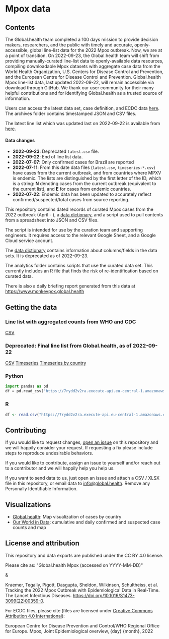 # Mpox data

## Contents

The Global.health team completed a 100 days mission to provide decision makers, researchers, and the public with timely and accurate, openly-accessible, global line-list data for the 2022 Mpox outbreak. Now, we are at a point of transition. On 2022-09-23, the Global.health team will shift from providing manually-curated line-list data to openly-available data resources, compiling downloadable Mpox datasets with aggregate case data from the World Health Organization, U.S. Centers for Disease Control and Prevention, and the European Centre for Disease Control and Prevention. Global.health Mpox line-list data, last updated 2022-09-22, will remain accessible via download through GitHub. We thank our user community for their many helpful contributions and for identifying Global.health as a trusted source of information.​

Users can access the latest data set, case definition, and ECDC data [here](https://7rydd2v2ra.execute-api.eu-central-1.amazonaws.com/web/). 
The archives folder contains timestamped JSON and CSV files.

The latest line list which was updated last on 2022-09-22 is available from [here](https://raw.githubusercontent.com/globaldothealth/monkeypox/946edb545947af7f5195459ce52bb71d098e240c/latest_deprecated.csv).

#### Data changes
* **2022-09-23**: Deprecated `latest.csv` file.
* **2022-09-22**: End of line list data. 
* **2022-07-07**: Only confirmed cases for Brazil are reported
* **2022-07-11**: From this date data files (`latest.csv`, `timeseries-*.csv`) have cases from the current outbreak, and from countries where MPXV is endemic. The lists are distinguished by the first letter of the ID, which is a string: **N** denoting cases from the current outbreak (equivalent to the current list), and **E** for cases from endemic countries.
* **2022-07-22**: Endemic data has been updated to accurately reflect confirmed/suspected/total cases from source reporting.

This repository contains dated records of curated Mpox cases from the 2022 outbreak (April - ), a [data dictionary](data_dictionary.yml), and a script used to pull contents from a spreadsheet into JSON and CSV files.

The script is intended for use by the curation team and supporting engineers. It requires access to the relevant Google Sheet, and a Google Cloud service account.

The [data dictionary](data_dictionary.yml) contains information about columns/fields in the data sets. It is deprecated as of 2022-09-23.

The analytics folder contains scripts that use the curated data set. This currently includes an R file that finds the risk of re-identification based on curated data.

There is also a daily briefing report generated from this data at https://www.monkeypox.global.health

## Getting the data

### Line list with aggregated counts from WHO and CDC
[CSV](https://7rydd2v2ra.execute-api.eu-central-1.amazonaws.com/web/url?folder=&file_name=latest.csv)  

### Deprecated: Final line list from Global.health, as of 2022-09-22
[CSV](https://raw.githubusercontent.com/globaldothealth/monkeypox/946edb545947af7f5195459ce52bb71d098e240c/latest_deprecated.csv)
[Timeseries](https://raw.githubusercontent.com/globaldothealth/monkeypox/946edb545947af7f5195459ce52bb71d098e240c/timeseries-confirmed-deprecated.csv)
[Timeseries by country](https://raw.githubusercontent.com/globaldothealth/monkeypox/946edb545947af7f5195459ce52bb71d098e240c/timeseries-country-confirmed-deprecated.csv)

### Python
```python
import pandas as pd
df = pd.read_csv("https://7rydd2v2ra.execute-api.eu-central-1.amazonaws.com/web/url?folder=&file_name=latest.csv")
```
### R
```r
df <- read.csv("https://7rydd2v2ra.execute-api.eu-central-1.amazonaws.com/web/url?folder=&file_name=latest.csv")
```

## Contributing

If you would like to request changes, [open an issue](https://github.com/globaldothealth/monkeypox/issues/new) on this repository and we will happily consider your request. 
If requesting a fix please include steps to reproduce undesirable behaviors.

If you would like to contribute, assign an issue to yourself and/or reach out to a contributor and we will happily help you help us.

If you want to send data to us, just open an issue and attach a CSV / XLSX file in this repository,
or email data to info@global.health. Remove any Personally Identifiable Information.

## Visualizations

* [Global.health](https://map.monkeypox.global.health/country): Map visualization of cases by country
* [Our World in Data](https://ourworldindata.org/monkeypox): cumulative and daily confirmed and suspected case counts and map

## License and attribution

This repository and data exports are published under the CC BY 4.0 license.

Please cite as: "Global.health Mpox (accessed on YYYY-MM-DD)" 

&

Kraemer, Tegally, Pigott, Dasgupta, Sheldon, Wilkinson, Schultheiss, et al. Tracking the 2022 Mpox Outbreak with Epidemiological Data in Real-Time. The Lancet Infectious Diseases. https://doi.org/10.1016/S1473-3099(22)00359-0.

For ECDC files, please cite (files are licensed under [Creative Commons Attribution 4.0 International](https://creativecommons.org/licenses/by/4.0/legalcode)):

European Centre for Disease Prevention and Control/WHO Regional Office for Europe. Mpox, Joint Epidemiological overview, {day} {month}, 2022
